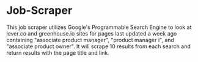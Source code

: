 # Job-Scraper
This job scraper utilizes Google's Programmable Search Engine to look at lever.co and greenhouse.io sites for pages last updated a week ago containing "associate product manager", "product manager i", and "associate product owner". It will scrape 10 results from each search and return results with the page title and link.

